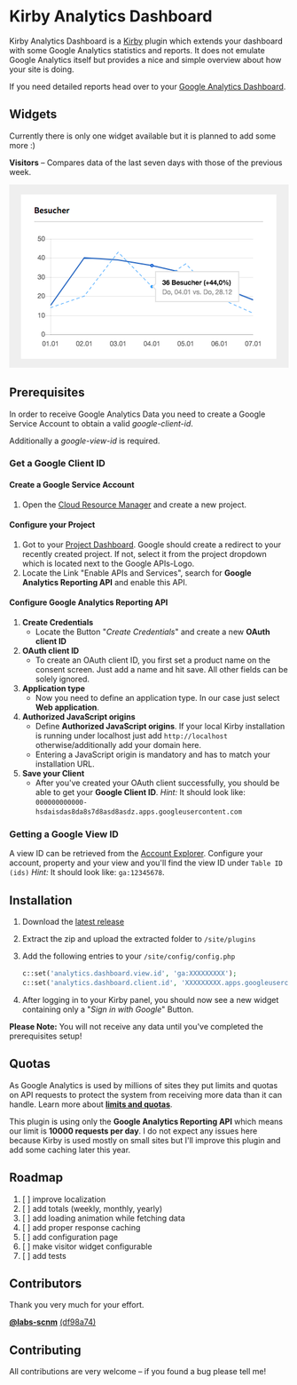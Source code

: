 # Kirby Analytics Dashboard

Kirby Analytics Dashboard is a [Kirby](http://getKirby.com) plugin which extends your dashboard with some Google Analytics statistics and reports. It does not emulate Google Analytics itself but provides a nice and simple overview about how your site is doing.

If you need detailed reports head over to your [Google Analytics Dashboard](https://analytics.google.com/analytics/web).

## Widgets

Currently there is only one widget available but it is planned to add some more :)

**Visitors** – Compares data of the last seven days with those of the previous week.

![Visitor Widget Screenshot](visitors-widget-screenshot.png)

## Prerequisites

In order to receive Google Analytics Data you need to create a Google Service Account to obtain a valid *google-client-id*.

Additionally a *google-view-id* is required.

### Get a Google Client ID

#### Create a Google Service Account

1. Open the [Cloud Resource Manager](https://console.developers.google.com/projectcreate) and create a new project.

#### Configure your Project

1. Got to your [Project Dashboard](https://console.developers.google.com/apis/dashboard). Google should create a redirect to your recently created project. If not, select it from the project dropdown which is located next to the Google APIs-Logo.
2. Locate the Link "Enable APIs and Services", search for **Google Analytics Reporting API** and enable this API.

#### Configure Google Analytics Reporting API

1. **Create Credentials**
	- Locate the Button "*Create Credentials*" and create a new **OAuth client ID**
2. **OAuth client ID**
	- To create an OAuth client ID, you first set a product name on the consent screen. Just add a name and hit save. All other fields can be solely ignored.
3. **Application type**
	- Now you need to define an application type. In our case just select **Web application**.
4. **Authorized JavaScript origins**
	- Define **Authorized JavaScript origins**. If your local Kirby installation is running under localhost just add `http://localhost` otherwise/additionally add your domain here.
	- Entering a JavaScript origin is mandatory and has to match your installation URL. 
5. **Save your Client**
	- After you've created your OAuth client successfully, you should be able to get your **Google Client ID**. *Hint:* It should look like: `000000000000-hsdaisdas8da8s7d8asd8asdz.apps.googleusercontent.com`
	 
### Getting a Google View ID
A view ID can be retrieved from the [Account Explorer](https://ga-dev-tools.appspot.com/account-explorer/). Configure your account, property and your view and you'll find the view ID under `Table ID (ids)` *Hint:* It should look like: `ga:12345678`.

## Installation

1. Download the [latest release](https://github.com/gearsdigital/kirby-analytics-dashboard/releases/latest)
2. Extract the zip and upload the extracted folder to `/site/plugins`
3. Add the following entries to your `/site/config/config.php`
   
	```php
	c::set('analytics.dashboard.view.id', 'ga:XXXXXXXXX');
	c::set('analytics.dashboard.client.id', 'XXXXXXXXX.apps.googleusercontent.com');
	```

4. After logging in to your Kirby panel, you should now see a new widget containing only a "*Sign in with Google*" Button.

**Please Note:** You will not receive any data until you've completed the prerequisites setup!

## Quotas

As Google Analytics is used by millions of sites they put limits and quotas on API requests to protect the system from receiving more data than it can handle. Learn more about [**limits and quotas**](https://developers.google.com/analytics/devguides/reporting/core/v4/limits-quotas).

This plugin is using only the **Google Analytics Reporting API** which means our limit is **10000 requests per day**. I do not expect any issues here because Kirby is used mostly on small sites but I'll improve this plugin and add some caching later this year. 

## Roadmap

1. [ ] improve localization
2. [ ] add totals (weekly, monthly, yearly)
3. [ ] add loading animation while fetching data
4. [ ] add proper response caching 
5. [ ] add configuration page
6. [ ] make visitor widget configurable
7. [ ] add tests

## Contributors

Thank you very much for your effort.

[**@labs-scnm**](https://github.com/labs-scnm) [(df98a74)](https://github.com/gearsdigital/kirby-analytics-dashboard/commit/0ea8db8e1f31707ecb5a594008d84d4991b39f80)

## Contributing

All contributions are very welcome – if you found a bug please tell me!

